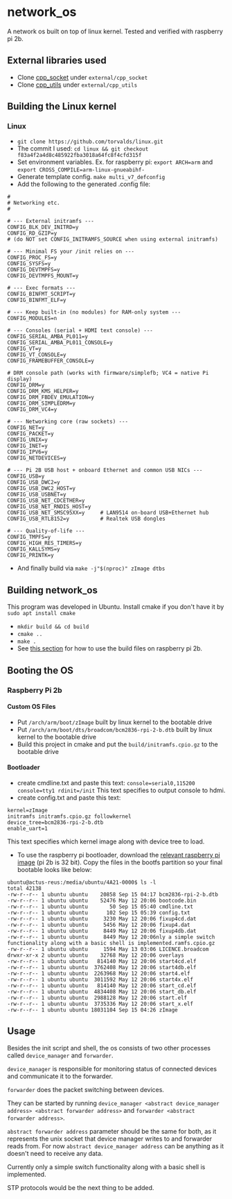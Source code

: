 # network_os
A network os built on top of linux kernel. Tested and verified with raspberry pi 2b.

## External libraries used
- Clone [cpp_socket](https://github.com/DBC201/cpp_socket) under ```external/cpp_socket```
- Clone [cpp_utils](https://github.com/DBC201/cpp_utils) under ```external/cpp_utils```

## Building the Linux kernel

### Linux
- ```git clone https://github.com/torvalds/linux.git```
- The commit I used: ```cd linux && git checkout f83a4f2a4d8c485922fba3018a64fc8f4cfd315f```
- Set environment variables. Ex. for raspberry pi: ```export ARCH=arm``` and ```export CROSS_COMPILE=arm-linux-gnueabihf-``` 
- Generate template config. ```make multi_v7_defconfig```
- Add the following to the generated .config file:
```
#
# Networking etc.
#

# --- External initramfs ---
CONFIG_BLK_DEV_INITRD=y
CONFIG_RD_GZIP=y
# (do NOT set CONFIG_INITRAMFS_SOURCE when using external initramfs)

# --- Minimal FS your /init relies on ---
CONFIG_PROC_FS=y
CONFIG_SYSFS=y
CONFIG_DEVTMPFS=y
CONFIG_DEVTMPFS_MOUNT=y

# --- Exec formats ---
CONFIG_BINFMT_SCRIPT=y
CONFIG_BINFMT_ELF=y

# --- Keep built-in (no modules) for RAM-only system ---
CONFIG_MODULES=n

# --- Consoles (serial + HDMI text console) ---
CONFIG_SERIAL_AMBA_PL011=y
CONFIG_SERIAL_AMBA_PL011_CONSOLE=y
CONFIG_VT=y
CONFIG_VT_CONSOLE=y
CONFIG_FRAMEBUFFER_CONSOLE=y

# DRM console path (works with firmware/simplefb; VC4 = native Pi display)
CONFIG_DRM=y
CONFIG_DRM_KMS_HELPER=y
CONFIG_DRM_FBDEV_EMULATION=y
CONFIG_DRM_SIMPLEDRM=y
CONFIG_DRM_VC4=y

# --- Networking core (raw sockets) ---
CONFIG_NET=y
CONFIG_PACKET=y
CONFIG_UNIX=y
CONFIG_INET=y
CONFIG_IPV6=y
CONFIG_NETDEVICES=y

# --- Pi 2B USB host + onboard Ethernet and common USB NICs ---
CONFIG_USB=y
CONFIG_USB_DWC2=y
CONFIG_USB_DWC2_HOST=y
CONFIG_USB_USBNET=y
CONFIG_USB_NET_CDCETHER=y
CONFIG_USB_NET_RNDIS_HOST=y
CONFIG_USB_NET_SMSC95XX=y     # LAN9514 on-board USB+Ethernet hub
CONFIG_USB_RTL8152=y          # Realtek USB dongles

# --- Quality-of-life ---
CONFIG_TMPFS=y
CONFIG_HIGH_RES_TIMERS=y
CONFIG_KALLSYMS=y
CONFIG_PRINTK=y
```
- And finally build via ```make -j"$(nproc)" zImage dtbs```

## Building network_os
This program was developed in Ubuntu.
Install cmake if you don't have it by ```sudo apt install cmake```

- ```mkdir build && cd build```
- ```cmake ..```
- ```make .```
- See [this section](#booting-the-os) for how to use the build files on raspberry pi 2b.

## Booting the OS
### Raspberry Pi 2b
#### Custom OS Files
- Put ```/arch/arm/boot/zImage``` built by linux kernel to the bootable drive
- Put ```/arch/arm/boot/dts/broadcom/bcm2836-rpi-2-b.dtb``` built by linux kernel to the bootable drive
- Build this project in cmake and put the ```build/initramfs.cpio.gz``` to the bootable drive
#### Bootloader
- create cmdline.txt and paste this text: ```console=serial0,115200 console=tty1 rdinit=/init``` This text specifies to output console to hdmi.
- create config.txt and paste this text:
```
kernel=zImage
initramfs initramfs.cpio.gz followkernel
device_tree=bcm2836-rpi-2-b.dtb
enable_uart=1
```
This text specifies which kernel image along with device tree to load.
- To use the raspberry pi bootloader, download the [relevant raspberry pi image](https://www.raspberrypi.com/software/operating-systems/) (pi 2b is 32 bit). Copy the files in the bootfs partition so your final bootable looks like below:
```
ubuntu@actus-reus:/media/ubuntu/4A21-0000$ ls -l
total 42138
-rw-r--r-- 1 ubuntu ubuntu    20858 Sep 15 04:17 bcm2836-rpi-2-b.dtb
-rw-r--r-- 1 ubuntu ubuntu    52476 May 12 20:06 bootcode.bin
-rw-r--r-- 1 ubuntu ubuntu       50 Sep 15 05:40 cmdline.txt
-rw-r--r-- 1 ubuntu ubuntu      102 Sep 15 05:39 config.txt
-rw-r--r-- 1 ubuntu ubuntu     3230 May 12 20:06 fixup4cd.dat
-rw-r--r-- 1 ubuntu ubuntu     5456 May 12 20:06 fixup4.dat
-rw-r--r-- 1 ubuntu ubuntu     8449 May 12 20:06 fixup4db.dat
-rw-r--r-- 1 ubuntu ubuntu     8449 May 12 20:06nly a simple switch functionality along with a basic shell is implemented.ramfs.cpio.gz
-rw-r--r-- 1 ubuntu ubuntu     1594 May 13 03:06 LICENCE.broadcom
drwxr-xr-x 2 ubuntu ubuntu    32768 May 12 20:06 overlays
-rw-r--r-- 1 ubuntu ubuntu   814140 May 12 20:06 start4cd.elf
-rw-r--r-- 1 ubuntu ubuntu  3762408 May 12 20:06 start4db.elf
-rw-r--r-- 1 ubuntu ubuntu  2263968 May 12 20:06 start4.elf
-rw-r--r-- 1 ubuntu ubuntu  3011592 May 12 20:06 start4x.elf
-rw-r--r-- 1 ubuntu ubuntu   814140 May 12 20:06 start_cd.elf
-rw-r--r-- 1 ubuntu ubuntu  4834408 May 12 20:06 start_db.elf
-rw-r--r-- 1 ubuntu ubuntu  2988128 May 12 20:06 start.elf
-rw-r--r-- 1 ubuntu ubuntu  3735336 May 12 20:06 start_x.elf
-rw-r--r-- 1 ubuntu ubuntu 18031104 Sep 15 04:26 zImage
```

## Usage
Besides the init script and shell, the os consists of two other processes called ```device_manager``` and ```forwarder```.

```device_manager``` is responsible for monitoring status of connected devices and communicate it to the forwarder.

```forwarder``` does the packet switching between devices.

They can be started by running ```device_manager <abstract device_manager address> <abstract forwarder address>``` and ```forwarder <abstract forwarder address>```.

```abstract forwarder address``` parameter should be the same for both, as it represents the unix socket that device manager writes to and forwarder reads from. For now ```abstract device_manager address``` can be anything as it doesn't need to receive any data.

Currently only a simple switch functionality along with a basic shell is implemented.

STP protocols would be the next thing to be added.
